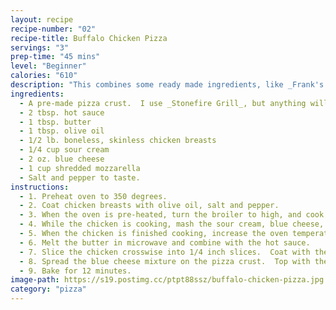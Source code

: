 ```yaml
---
layout: recipe
recipe-number: "02"
recipe-title: Buffalo Chicken Pizza
servings: "3"
prep-time: "45 mins"
level: "Beginner"
calories: "610"
description: "This combines some ready made ingredients, like _Frank's Hot Sauce_ and a pre-made pizza crust, with homemade blue cheese dressing."
ingredients:
  - A pre-made pizza crust.  I use _Stonefire Grill_, but anything will do.
  - 2 tbsp. hot sauce
  - 1 tbsp. butter
  - 1 tbsp. olive oil
  - 1/2 lb. boneless, skinless chicken breasts
  - 1/4 cup sour cream
  - 2 oz. blue cheese
  - 1 cup shredded mozzarella
  - Salt and pepper to taste.
instructions: 
  - 1. Preheat oven to 350 degrees.
  - 2. Coat chicken breasts with olive oil, salt and pepper.
  - 3. When the oven is pre-heated, turn the broiler to high, and cook chicken breasts 6 inches from the heat source for about 5-6 minutes per side.
  - 4. While the chicken is cooking, mash the sour cream, blue cheese, salt, and pepper together.
  - 5. When the chicken is finished cooking, increase the oven temperature to 450 degrees.  Let the chicken rest 1-2 minutes.
  - 6. Melt the butter in microwave and combine with the hot sauce.
  - 7. Slice the chicken crosswise into 1/4 inch slices.  Coat with the butter and hot sauce.
  - 8. Spread the blue cheese mixture on the pizza crust.  Top with the chicken mixture.  Finish with mozzarella.
  - 9. Bake for 12 minutes.
image-path: https://s19.postimg.cc/ptpt88ssz/buffalo-chicken-pizza.jpg
category: "pizza"
---
```

